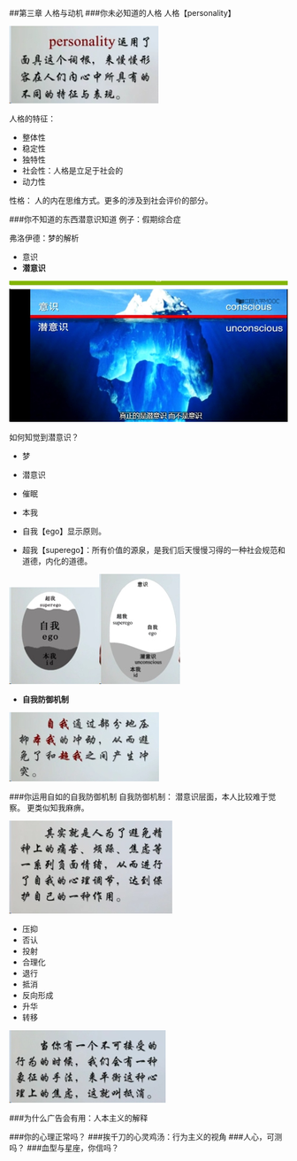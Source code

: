 ##第三章  人格与动机
###你未必知道的人格
人格【personality】

![](./_image/2017-03-23-21-38-45.jpg)

人格的特征：
- 整体性
- 稳定性
- 独特性
- 社会性：人格是立足于社会的
- 动力性

性格：
人的内在思维方式。更多的涉及到社会评价的部分。

###你不知道的东西潜意识知道
例子：假期综合症

弗洛伊德：梦的解析
- 意识
- **潜意识**

![](./_image/2017-03-23-21-47-54.jpg)

如何知觉到潜意识？
- 梦
- 潜意识
- 催眠

- 本我
- 自我【ego】显示原则。
- 超我【superego】：所有价值的源泉，是我们后天慢慢习得的一种社会规范和道德，内化的道德。

![](./_image/2017-03-23-21-52-03.jpg)![](./_image/2017-03-23-21-52-37.jpg)

- **自我防御机制**


![](./_image/2017-03-23-21-53-45.jpg)


###你运用自如的自我防御机制
自我防御机制：
潜意识层面，本人比较难于觉察。 更类似知我麻痹。


![](./_image/2017-03-23-21-55-57.jpg)




- 压抑
- 否认
- 投射
- 合理化
- 退行
- 抵消
- 反向形成
- 升华
- 转移




![](./_image/2017-03-23-21-58-15.jpg)




###为什么广告会有用：人本主义的解释





###你的心理正常吗？
###挨千刀的心灵鸡汤：行为主义的视角
###人心，可测吗？
###血型与星座，你信吗？











